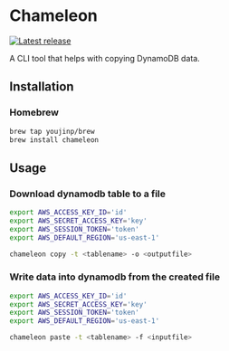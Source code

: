 # Chameleon

[![Latest release](https://img.shields.io/github/release/youjinp/chameleon.svg)](https://github.com/youjinp/chameleon/releases)

A CLI tool that helps with copying DynamoDB data.

## Installation

### Homebrew

```bash
brew tap youjinp/brew
brew install chameleon
```

## Usage

### Download dynamodb table to a file

```bash
export AWS_ACCESS_KEY_ID='id'
export AWS_SECRET_ACCESS_KEY='key'
export AWS_SESSION_TOKEN='token'
export AWS_DEFAULT_REGION='us-east-1'

chameleon copy -t <tablename> -o <outputfile>
```

### Write data into dynamodb from the created file

```bash
export AWS_ACCESS_KEY_ID='id'
export AWS_SECRET_ACCESS_KEY='key'
export AWS_SESSION_TOKEN='token'
export AWS_DEFAULT_REGION='us-east-1'

chameleon paste -t <tablename> -f <inputfile>
```
